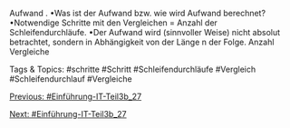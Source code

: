 Aufwand .
•Was ist der Aufwand bzw. wie wird Aufwand berechnet?
•Notwendige Schritte mit den Vergleichen = Anzahl der Schleifendurchläufe.
•Der Aufwand wird (sinnvoller Weise) nicht absolut betrachtet, sondern in Abhängigkeit von der Länge n der Folge.
Anzahl Vergleiche

   Tags & Topics:
   #schritte
   #Schritt
   #Schleifendurchläufe
   #Vergleich
   #Schleifendurchlauf
   #Vergleiche

[Previous: #Einführung-IT-Teil3b_27](Einführung-IT-Teil3b_27.md)

[Next: #Einführung-IT-Teil3b_27](Einführung-IT-Teil3b_27.md)